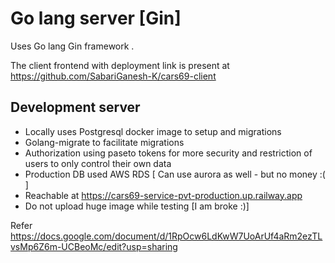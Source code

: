 # Go lang server [Gin]

Uses Go lang  Gin framework  .

The client frontend with deployment link  is present at https://github.com/SabariGanesh-K/cars69-client

## Development server

- Locally uses Postgresql docker image to setup and migrations
- Golang-migrate to facilitate migrations
- Authorization using paseto tokens for more security and restriction of users to only control their own data 
- Production DB used AWS RDS [ Can use aurora as well - but no money :( ] 
- Reachable at https://cars69-service-pvt-production.up.railway.app
- Do not upload huge image while testing [I am broke :)]



Refer https://docs.google.com/document/d/1RpOcw6LdKwW7UoArUf4aRm2ezTLvsMp6Z6m-UCBeoMc/edit?usp=sharing 



